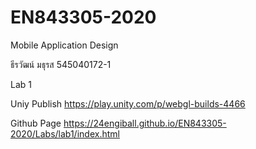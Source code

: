# EN843305-2020

Mobile Application Design 

ธีรวัฒน์ มธุรส 545040172-1

Lab 1

Uniy Publish 
    https://play.unity.com/p/webgl-builds-4466

Github Page
    https://24engiball.github.io/EN843305-2020/Labs/lab1/index.html
